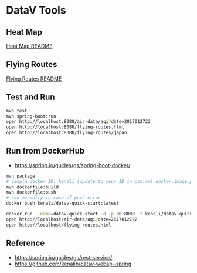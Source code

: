 
# DataV Tools


## Heat Map

[Heat Map README](./README-heat-map.md)


## Flying Routes

[Flying Routes README](./README-flying-routes.md)


## Test and Run

```bash
mvn test
mvn spring-boot:run
open http://localhost:8080/air-data/aqi?date=2017012722
open http://localhost:8080/flying-routes.html
open http://localhost:8080/flying-routes/japan
```

## Run from DockerHub

* https://spring.io/guides/gs/spring-boot-docker/

```bash
mvn package
# sample docker ID: kenali (update to your ID in pom.xml docker.image.prefix)
mvn dockerfile:build
mvn dockerfile:push
# run manually in case of push error
docker push kenali/datav-quick-start:latest
```

```bash
docker run --name=datav-quick-start -d -p 80:8080 -t kenali/datav-quick-start
open http://localhost/air-data/aqi?date=2017012722
open http://localhost/flying-routes.html
```

## Reference

* https://spring.io/guides/gs/rest-service/
* https://github.com/kenalib/datav-webapi-spring
